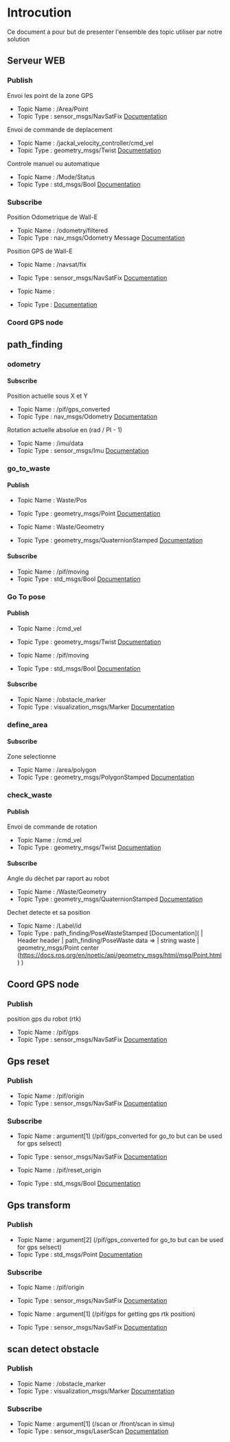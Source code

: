# Introcution 

Ce document a  pour but de presenter l'ensemble des topic utiliser par notre solution


## Serveur WEB

### Publish

Envoi les point de la zone GPS 
- Topic Name : /Area/Point
- Topic Type : sensor_msgs/NavSatFix
[Documentation](http://docs.ros.org/en/melodic/api/sensor_msgs/html/msg/NavSatFix.html)


Envoi de commande de deplacement
- Topic Name : /jackal_velocity_controller/cmd_vel
- Topic Type : geometry_msgs/Twist
[Documentation](http://docs.ros.org/en/noetic/api/geometry_msgs/html/msg/Twist.html)

Controle manuel ou automatique
- Topic Name : /Mode/Status  
- Topic Type : std_msgs/Bool
[Documentation](http://docs.ros.org/en/melodic/api/std_msgs/html/msg/Bool.html)


### Subscribe

Position Odometrique de Wall-E
- Topic Name : /odometry/filtered
- Topic Type : nav_msgs/Odometry Message
[Documentation](http://docs.ros.org/en/noetic/api/nav_msgs/html/msg/Odometry.html)


Position GPS de Wall-E
- Topic Name : /navsat/fix
- Topic Type : sensor_msgs/NavSatFix
[Documentation](http://docs.ros.org/en/melodic/api/sensor_msgs/html/msg/NavSatFix.html)


- Topic Name : 
- Topic Type : 
[Documentation]()

### Coord GPS node 



## path_finding

### odometry

#### Subscribe 

Position actuelle sous X et Y
- Topic Name :  /pif/gps_converted
- Topic Type :  nav_msgs/Odometry
[Documentation](https://docs.ros.org/en/noetic/api/nav_msgs/html/msg/Odometry.html)

Rotation actuelle absolue en (rad / PI - 1)
- Topic Name :  /imu/data
- Topic Type :  sensor_msgs/Imu
[Documentation](https://docs.ros.org/en/noetic/api/sensor_msgs/html/msg/Imu.html)


### go_to_waste

#### Publish

- Topic Name : Waste/Pos 
- Topic Type : geometry_msgs/Point 
[Documentation](http://docs.ros.org/en/noetic/api/geometry_msgs/html/msg/Point.html)

- Topic Name : Waste/Geometry
- Topic Type : geometry_msgs/QuaternionStamped 
[Documentation](http://docs.ros.org/en/noetic/api/geometry_msgs/html/msg/QuaternionStamped.html)

#### Subscribe 

- Topic Name :  /pif/moving
- Topic Type :  std_msgs/Bool
[Documentation](http://docs.ros.org/en/melodic/api/std_msgs/html/msg/Bool.html)

### Go To pose

#### Publish

- Topic Name : /cmd_vel
- Topic Type : geometry_msgs/Twist
[Documentation](http://docs.ros.org/en/noetic/api/geometry_msgs/html/msg/Twist.html)

- Topic Name : /pif/moving
- Topic Type : std_msgs/Bool
[Documentation](http://docs.ros.org/en/melodic/api/std_msgs/html/msg/Bool.html)

#### Subscribe 

- Topic Name :  /obstacle_marker
- Topic Type :  visualization_msgs/Marker
[Documentation](http://docs.ros.org/en/noetic/api/visualization_msgs/html/msg/Marker.html)

### define_area

#### Subscribe 

Zone selectionne
- Topic Name :  /area/polygon
- Topic Type :  geometry_msgs/PolygonStamped
[Documentation](http://docs.ros.org/en/melodic/api/std_msgs/html/msg/Bool.html)


### check_waste

#### Publish

Envoi de commande de rotation
- Topic Name : /cmd_vel
- Topic Type : geometry_msgs/Twist
[Documentation](http://docs.ros.org/en/noetic/api/geometry_msgs/html/msg/Twist.html)

#### Subscribe

Angle du déchet par raport au robot
- Topic Name :  /Waste/Geometry
- Topic Type :  geometry_msgs/QuaternionStamped
[Documentation](https://docs.ros.org/en/noetic/api/geometry_msgs/html/msg/QuaternionStamped.html)

Dechet detecte et sa position
- Topic Name :  /Label/id
- Topic Type :  path_finding/PoseWasteStamped
[Documentation](
    | Header header
    | path_finding/PoseWaste data => | string waste
                                     | geometry_msgs/Point center (https://docs.ros.org/en/noetic/api/geometry_msgs/html/msg/Point.html)
)

## Coord GPS node 

### Publish

position gps du robot (rtk)
- Topic Name : /pif/gps
- Topic Type : sensor_msgs/NavSatFix
[Documentation](http://docs.ros.org/en/melodic/api/sensor_msgs/html/msg/NavSatFix.html)

## Gps reset 

### Publish

- Topic Name : /pif/origin
- Topic Type : sensor_msgs/NavSatFix
[Documentation](http://docs.ros.org/en/melodic/api/sensor_msgs/html/msg/NavSatFix.html)

### Subscribe 

- Topic Name : argument[1] (/pif/gps_converted for go_to but can be used for gps selsect)
- Topic Type : sensor_msgs/NavSatFix
[Documentation](http://docs.ros.org/en/melodic/api/sensor_msgs/html/msg/NavSatFix.html)

- Topic Name : /pif/reset_origin
- Topic Type : std_msgs/Bool
[Documentation](http://docs.ros.org/en/melodic/api/std_msgs/html/msg/Bool.html)

## Gps transform

### Publish

- Topic Name : argument[2] (/pif/gps_converted for go_to but can be used for gps selsect)
- Topic Type : std_msgs/Point
[Documentation](http://docs.ros.org/en/melodic/api/sensor_msgs/html/msg/NavSatFix.html)

### Subscribe 

- Topic Name : /pif/origin
- Topic Type : sensor_msgs/NavSatFix
[Documentation](http://docs.ros.org/en/melodic/api/sensor_msgs/html/msg/NavSatFix.html)

- Topic Name : argument[1] (/pif/gps for getting gps rtk position)
- Topic Type : sensor_msgs/NavSatFix
[Documentation](http://docs.ros.org/en/melodic/api/sensor_msgs/html/msg/NavSatFix.html)

## scan detect obstacle

### Publish

- Topic Name :  /obstacle_marker
- Topic Type :  visualization_msgs/Marker
[Documentation](http://docs.ros.org/en/noetic/api/visualization_msgs/html/msg/Marker.html)

### Subscribe 

- Topic Name : argument[1] (/scan or /front/scan in simu)
- Topic Type : sensor_msgs/LaserScan
[Documentation](http://docs.ros.org/en/melodic/api/sensor_msgs/html/msg/LaserScan.html)
